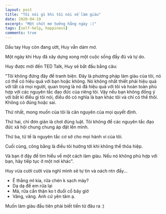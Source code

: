 ```yaml
---
layout: post
title: "Tôi nói gì khi tôi nói về làm giàu"
date: 2020-04-19
excerpt: "Một chút mơ tưởng hằng ngày :)"
tags: [self-help, happiness]
comments: true
---
```


Dầu tay Huy còn đang ướt, Huy vẫn dám mơ.

Một ngày khi Huy đã xây dựng xong một cuộc sống đầy đủ và tự do.

Huy được mời đến TED Talk, Huy sẽ bắt đầu bằng câu:

"Tôi không đứng đây để tranh biện. Đây là phương pháp làm giàu của tôi, nó có thể có hiệu quả với bạn hoặc không. Nó không nhất thiết phải hiệu quả với tất cả mọi người, quan trọng là nó đã hiệu quả với tôi và hoàn toàn phù hợp với các nguyên tắc đạo đức của riêng tôi. Vậy nếu bạn không đồng ý với bất kì điều gì tôi nói, điều đó có nghĩa là bạn khác tôi và chỉ có thế thôi. Không có đúng hoặc sai.

Thứ nhất, mong muốn của tôi là căn nguyên của mọi quyết định.

Thứ hai, chỉ đơn giản là chơi đúng luật. Tôi không để các nguyên tắc đạo đức xã hội chung chung áp đặt lên mình.

Thứ ba, tử tế là nguyên tắc cơ sở cho mọi hành vi của tôi.

Cuối cùng, công bằng là điều tôi hướng tới khi không thể thỏa hiệp.

Và bạn ở đây để tim hiểu về một cách làm giàu. Nếu nó không phù hợp với bạn, hãy tiếp tục ở một nơi khác".

Huy vừa cười cười vừa nghĩ mình sẽ tự tin và oách ntn đấy...

-   Ê thằng ml kia, rữa chén k sạch mày?
-   Dạ dạ để em rửa lại
-   Má, rữa cẩn thận ko t đuổi cổ bây giờ
-   Vâng, vâng. Anh cứ yên tâm ạ.

Muốn làm giàu đầu tiên phải biết tiền từ đâu ra :)
